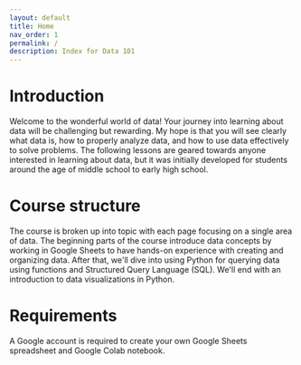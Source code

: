 ```yaml
---
layout: default
title: Home
nav_order: 1
permalink: /
description: Index for Data 101
---
```

# Introduction
Welcome to the wonderful world of data!  Your journey into learning about data will be challenging but rewarding.  My hope is that you will see clearly what data is, how to properly analyze data, and how to use data effectively to solve problems.  The following lessons are geared towards anyone interested in learning about data, but it was initially developed for students around the age of middle school to early high school.

# Course structure
The course is broken up into topic with each page focusing on a single area of data.  The beginning parts of the course introduce data concepts by working in Google Sheets to have hands-on experience with creating and organizing data.  After that, we'll dive into using Python for querying data using functions and Structured Query Language (SQL).  We'll end with an introduction to data visualizations in Python.

# Requirements
A Google account is required to create your own Google Sheets spreadsheet and Google Colab notebook.  
